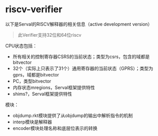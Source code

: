 # riscv-verifier

以下是Serval的RISCV解释器的相关信息（active development version）

> 此Verifier支持32位和64位riscv

CPU状态包括：
- 所有相关的控制寄存器CSRS的当前状态；类型为csrs，包含的域都是bitvector
- 32个（实际上只表示了31个）通用寄存器的当前状态（GPRS）；类型为gprs，域都是bitvector
- PC，类型bitvector
- 内存状态mregions，Serval框架提供特性
- shims?，Serval框架提供特性

模块：
- objdump.rkt模块提供了从objdump的输出中解析指令的机制
- interp模块是解释器
- encoder模块处理名称和底层位表示的转换